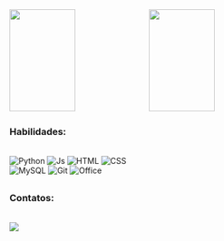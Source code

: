 <div aling="center">
  <img width="48%" height="180em" src="https://github-readme-stats.vercel.app/api?username=MatheusCarniato&show_icons=true&theme=dracula"/>
  <img width="48%" height="180em" src="https://github-readme-stats.vercel.app/api/top-langs/?username=MatheusCarniato&layout=compact&langs_count=7&theme=dracula"/>
</div>

### Habilidades:
<div style="display: inline_block"><br>
  <img alt="Python" src="https://img.shields.io/badge/Python-3776AB?style=for-the-badge&logo=python&logoColor=white">
  <img alt="Js" src="https://img.shields.io/badge/JavaScript-323330?style=for-the-badge&logo=javascript&logoColor=F7DF1E">
  <img alt="HTML" src="https://img.shields.io/badge/HTML5-E34F26?style=for-the-badge&logo=html5&logoColor=white">
  <img alt="CSS" src="https://img.shields.io/badge/CSS3-1572B6?style=for-the-badge&logo=css3&logoColor=white"><br>
  <img alt="MySQL" src="https://img.shields.io/badge/MySQL-005C84?style=for-the-badge&logo=mysql&logoColor=white">
  <img alt="Git" src="https://img.shields.io/badge/GIT-E44C30?style=for-the-badge&logo=git&logoColor=white">
  <img alt="Office" src="https://img.shields.io/badge/Microsoft_Office-D83B01?style=for-the-badge&logo=microsoft-office&logoColor=white">
</div>

##

### Contatos:
<br>
<div>
  <a href="https://www.linkedin.com/in/matheus-c-a2aa82271/" target="_blank"><img src="https://img.shields.io/badge/-LinkedIn-%230077B5?style=for-the-badge&logo=linkedin&logoColor=white" target="_blank"></a>
</div>
